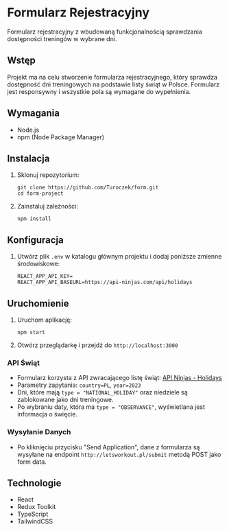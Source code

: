 # Formularz Rejestracyjny

Formularz rejestracyjny z wbudowaną funkcjonalnością sprawdzania dostępności treningów w wybrane dni.

## Wstęp
Projekt ma na celu stworzenie formularza rejestracyjnego, który sprawdza dostępność dni treningowych na podstawie listy świąt w Polsce. Formularz jest responsywny i wszystkie pola są wymagane do wypełnienia.

## Wymagania
- Node.js
- npm (Node Package Manager)

## Instalacja

1. Sklonuj repozytorium:
    ```
    git clone https://github.com/Turoczek/form.git
    cd form-project
    ```

2. Zainstaluj zależności:
    ```
    npm install
    ```

## Konfiguracja

1. Utwórz plik `.env` w katalogu głównym projektu i dodaj poniższe zmienne środowiskowe:
    ```env
    REACT_APP_API_KEY=
    REACT_APP_API_BASEURL=https://api-ninjas.com/api/holidays
    ```

## Uruchomienie

1. Uruchom aplikację:
    ```
    npm start
    ```

2. Otwórz przeglądarkę i przejdź do `http://localhost:3000`

### API Świąt
- Formularz korzysta z API zwracającego listę świąt: [API Ninjas - Holidays](https://api-ninjas.com/api/holidays)
- Parametry zapytania: `country=PL`, `year=2023`
- Dni, które mają `type = "NATIONAL_HOLIDAY"` oraz niedziele są zablokowane jako dni treningowe.
- Po wybraniu daty, która ma `type = "OBSERVANCE"`, wyświetlana jest informacja o święcie.

### Wysyłanie Danych
- Po kliknięciu przycisku "Send Application", dane z formularza są wysyłane na endpoint `http://letsworkout.pl/submit` metodą POST jako form data.

## Technologie

- React
- Redux Toolkit
- TypeScript
- TailwindCSS